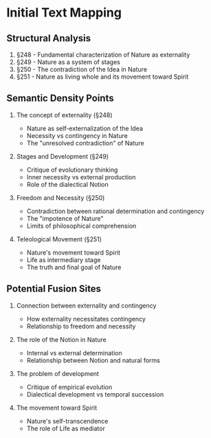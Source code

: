 
# Initial Text Mapping

## Structural Analysis
1. §248 - Fundamental characterization of Nature as externality
2. §249 - Nature as a system of stages
3. §250 - The contradiction of the Idea in Nature
4. §251 - Nature as living whole and its movement toward Spirit

## Semantic Density Points
1. The concept of externality (§248)
   - Nature as self-externalization of the Idea
   - Necessity vs contingency in Nature
   - The "unresolved contradiction" of Nature

2. Stages and Development (§249)
   - Critique of evolutionary thinking
   - Inner necessity vs external production
   - Role of the dialectical Notion

3. Freedom and Necessity (§250)
   - Contradiction between rational determination and contingency
   - The "impotence of Nature"
   - Limits of philosophical comprehension

4. Teleological Movement (§251)
   - Nature's movement toward Spirit
   - Life as intermediary stage
   - The truth and final goal of Nature

## Potential Fusion Sites
1. Connection between externality and contingency
   - How externality necessitates contingency
   - Relationship to freedom and necessity

2. The role of the Notion in Nature
   - Internal vs external determination
   - Relationship between Notion and natural forms

3. The problem of development
   - Critique of empirical evolution
   - Dialectical development vs temporal succession

4. The movement toward Spirit
   - Nature's self-transcendence
   - The role of Life as mediator